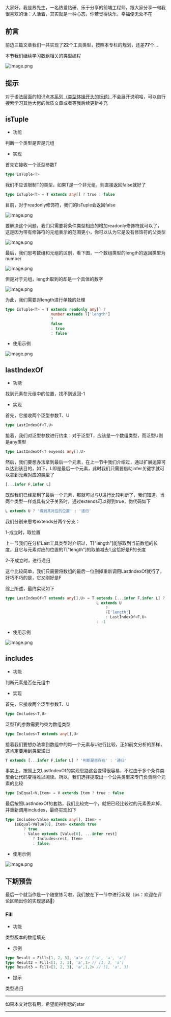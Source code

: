 大家好，我是苏先生，一名热爱钻研、乐于分享的前端工程师，跟大家分享一句我很喜欢的话：人活着，其实就是一种心态，你若觉得快乐，幸福便无处不在

## 前言

前边三篇文章我们一共实现了**22**个工具类型，按照本专栏的规划，还差**77**个...

本节我们继续学习数组相关的类型编程

![image.png](https://p9-juejin.byteimg.com/tos-cn-i-k3u1fbpfcp/6fac406acaea48c3b8522e44e5820034~tplv-k3u1fbpfcp-watermark.image?)

## 提示

对于语法层面的知识点[本系列（类型体操开头的标题）](https://juejin.cn/column/7233765235953205304)不会展开说明哈，可以自行搜索学习其他大佬的优质文章或者等我后续更新补充

## isTuple

*   功能

判断一个类型是否是元组

*   实现

首先它接收一个泛型参数T

```ts
type IsTuple<T>
```

我们不应该限制T的类型，如果T是一个非元组，则直接返回false就好了

```ts
type IsTuple<T> = T extends any[] ? true : false
```

目前，对于readonly修饰符，我们的IsTuple会返回false

![image.png](https://p3-juejin.byteimg.com/tos-cn-i-k3u1fbpfcp/80c2fcbde67c4f13ac93110bb740985c~tplv-k3u1fbpfcp-watermark.image?)

要解决这个问题，我们只需要将条件类型相应的增加readonly修饰符就可以了，这是因为带有修饰符的元组表示的范围更小，你可以认为它是没有修饰符的父类型

![image.png](https://p6-juejin.byteimg.com/tos-cn-i-k3u1fbpfcp/161e01b977b44107b43f4433d4ffd753~tplv-k3u1fbpfcp-watermark.image?)

最后，我们思考数组和元组的区别，看下图，一个数组类型的length的返回类型为number

![image.png](https://p3-juejin.byteimg.com/tos-cn-i-k3u1fbpfcp/7ad57733485348bd87a23841733121ae~tplv-k3u1fbpfcp-watermark.image?)

但是对于元组，length取到的却是一个具体的数字

![image.png](https://p1-juejin.byteimg.com/tos-cn-i-k3u1fbpfcp/8aea3f25c32e4ddfa2d765d15a344f08~tplv-k3u1fbpfcp-watermark.image?)

为此，我们需要对length进行单独的处理

```ts
type IsTuple<T> = T extends readonly any[] ? 
                    number extends T['length'] 
                    ?
                    false
                    : true
                    : false
```

*   使用示例

![image.png](https://p3-juejin.byteimg.com/tos-cn-i-k3u1fbpfcp/6939a5c7d9d444d0915805c804eebe0d~tplv-k3u1fbpfcp-watermark.image?)

## lastIndexOf

*   功能

找到元素在元组中的位置，找不到返回-1

*   实现

首先，它接收两个泛型参数T、U

```ts
type LastIndexOf<T,U>
```

接着，我们对泛型参数进行约束：对于泛型T，应该是一个数组类型，而泛型U则是any类型

```ts
type LastIndexOf<T exyends any[],U>
```

然后，我们要想办法拿到最后一个元素，在上一节中我们介绍过，通过扩展运算可以达到该目的，如下，L即是最后一个元素，此时我们只需要借助infer关键字就可以拿到元素对应的类型了

```ts
[...infer F,infer L]
```

既然我们已经拿到了最后一个元素，那就可以与U进行比较判断了，我们知道，当两个类型一样或具有父子关系时，通过extends可以得到true，伪代码如下

```ts
L extends U ? '得到其对应的位置' : '递归'
```

我们分别来思考extends分两个分支：

1-成立时，取位置

上一节我们在分析Last工具类型时介绍过，T\["length"]能够取到当前数组的长度，且它与元素对应的位置的T\["length"]的取值减去1,这恰好是F的长度

2-不成立时，进行递归

这个比较简单，我们只需要将数组的最后一位删掉重新调用LastIndexOf就行了，好巧不巧的是，它又刚好是F

综上所述，最终实现如下

```ts
type LastIndexOf<T extends any[],U> = T extends [...infer F,infer L] ? 
                                        L extends U 
                                            ?
                                            F['length']
                                            : LastIndexOf<F,U>
                                        : -1
```

*   使用示例

![image.png](https://p3-juejin.byteimg.com/tos-cn-i-k3u1fbpfcp/6766f6f9e0eb42d68fd2da3ef868361b~tplv-k3u1fbpfcp-watermark.image?)

## includes

*   功能

判断元素是否在元组中

*   实现

首先，它接收两个泛型参数T、U

```ts
type Includes<T,U>
```

泛型T的参数需要约束为数组类型

```ts
type Includes<T extends any[],U> 
```

接着我们要想办法拿到数组中的每一个元素与U进行比较，正如前文分析的那样，这肯定要用到类型递归

```ts
T extends [...infer F,infer L] ? '判断是否存在' : '递归'
```

事实上，按照上文LastIndexOf的实现思路这会变得很容易，不过由于多个条件类型会让代码变得难以阅读。所以，我们选择提取出一个公共类型来专门负责两个元素的比较

```ts
type IsEqual<V,Item> = V extends Item ? true : false
```

最后按照LastIndexOf的套路，我们比较完一个，就把已经比较过的元素丢弃掉，并重新调用includes，最终实现如下

```ts
type Includes<Value extends any[], Item> =
	IsEqual<Value[0], Item> extends true
		? true
		: Value extends [Value[0], ...infer rest]
			? Includes<rest, Item>
			: false;
```

*   使用示例

![image.png](https://p3-juejin.byteimg.com/tos-cn-i-k3u1fbpfcp/c77e4b944e1b4766b74a2c4fb6e8f69c~tplv-k3u1fbpfcp-watermark.image?)
## 下期预告

最后一个就当作是一个随堂练习啦，我们放在下一节中进行实现（ps：欢迎在评论区晒出你的实现思路🤩）

### Fill

*   功能

类型版本的数组填充

*   示例

```ts
type Result = Fill<[1, 2, 3], 'a'> // ['a', 'a', 'a']
type Result2 = Fill<[1, 2, 3], 'a',1> // [1, 2, 'a']
type Result3 = Fill<[1, 2, 3], 'a',1,2> // [1, 'a', 3]
```

*   提示

类型递归

***

如果本文对您有用，希望能得到您的star

***
